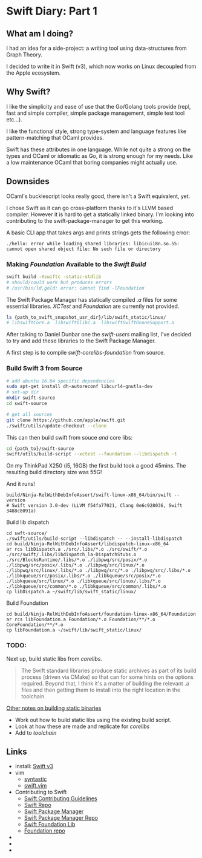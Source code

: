 # Swift Diary: Part 1

## What am I doing?

I had an idea for a side-project: a writing tool using data-structures
from Graph Theory.

I decided to write it in Swift (v3), which now works on Linux decoupled from
the Apple ecosystem.

## Why Swift?

I like the simplicity and ease of use that the Go/Golang tools provide
(repl, fast and simple compiler, simple package management, simple test
tool etc...).

I like the functional style, strong type-system and language features
like pattern-matching that OCaml provides.

Swift has these attributes in one language. While not quite a strong on
the types and OCaml or idiomatic as Go, it is strong enough for my needs.
Like a low maintenance OCaml that boring companies might actually use.

## Downsides

OCaml's bucklescript looks really good, there isn't a Swift equivalent,
yet.

I chose Swift as it can go cross-platform thanks to it's LLVM based compiler.
However it is hard to get a statically linked binary. I'm looking into
contributing to the swift-package-manager to get this working.


A basic CLI app that takes args and prints strings gets the following error:
```
./hello: error while loading shared libraries: libicui18n.so.55: cannot open shared object file: No such file or directory
```

### Making _Foundation_ Available to the _Swift Build_

```sh
swift build -Xswiftc -static-stdlib
# should/could work but produces errors
# /usr/bin/ld.gold: error: cannot find -lFoundation
```

The Swift Package Manager has statically compiled _.a_ files for some
essential libraries. _XCTest_ and _Foundation_ are currently not
provided.
```sh
ls {path_to_swift_snapshot_usr_dir}/lib/swift_static/linux/
# libswiftCore.a  libswiftGlibc.a  libswiftSwiftOnoneSupport.a
```

After talking to Daniel Dunbar one the _swift-users_ mailing list, I've
decided to try and add these libraries to the Swift Package Manager.

A first step is to compile _swift-corelibs-foundation_ from source.

### Build Swift 3 from Source

```sh
# add ubuntu 16.04 specific dependencies
sudo apt-get install dh-autoreconf libcurl4-gnutls-dev
# set-up dir
mkdir swift-source
cd swift-source

# get all sources
git clone https://github.com/apple/swift.git
./swift/utils/update-checkout --clone
```

This can then build swift from souce _and_ core libs:

```sh
cd {path_to}/swift-source
swift/utils/build-script --xctest --foundation --libdispatch -t
```

On my ThinkPad X250 (i5, 16GB) the first build took a good 45mins. The
resulting build directory size was 55G!

And it runs!

```
build/Ninja-RelWithDebInfoAssert/swift-linux-x86_64/bin/swift --version
# Swift version 3.0-dev (LLVM f54fa77021, Clang 0e6c928036, Swift 3488c8091a)
```

Build lib dispatch
```
cd swft-source/
./swift/utils/build-script --libdispatch -- --install-libdispatch
cd build/Ninja-RelWithDebInfoAssert/libdispatch-linux-x86_64
ar rcs libDispatch.a ./src/.libs/*.o ./src/swift/*.o ./src/swift/.libs/libdispatch_la-DispatchStubs.o ./src/BlocksRuntime/.libs/*.o ./libpwq/src/posix/*.o ./libpwq/src/posix/.libs/*.o ./libpwq/src/linux/*.o ./libpwq/src/linux/.libs/*.o ./libpwq/src/*.o ./libpwq/src/.libs/*.o ./libkqueue/src/posix/.libs/*.o ./libkqueue/src/posix/*.o ./libkqueue/src/linux/*.o ./libkqueue/src/linux/.libs/*.o ./libkqueue/src/common/*.o ./libkqueue/src/common/.libs/*.o
cp libDispatch.a ~/swift/lib/swift_static/linux/
```

Build Foundation
```
cd build/Ninja-RelWithDebInfoAssert/foundation-linux-x86_64/Foundation
ar rcs libFoundation.a Foundation/*.o Foundation/**/*.o CoreFoundation/**/*.o
cp libFoundation.a ~/swift/lib/swift_static/linux/
```

### TODO:


Next up, build static libs from _corelibs_.

> The Swift standard libraries produce static archives as part of its
> build process (driven via CMake) so that can for some hints on the options required.
> Beyond that, I think it's a matter of building the relevant .a files
> and then getting them to install into the right location in the toolchain.

[Other notes on building static binaries](http://si.org/posts/2016/09/swift_static_binary)

* Work out how to build static libs using the existing build script.
* Look at how these are made and replicate for _corelibs_
* Add to _toolchain_

## Links

* install: [Swift v3](https://swift.org/download/#previews)
* vim
    * [syntastic](https://github.com/scrooloose/syntastic/)
    * [swift.vim](https://github.com/keith/swift.vim)
* Contributing to Swift
    * [Swift Contributing Guidelines](https://swift.org/contributing/)
    * [Swift Repo](https://github.com/apple/swift)
    * [Swift Package Manager](https://swift.org/package-manager/)
    * [Swift Package Manager Repo](https://swift.org/package-manager/)
    * [Swift Foundation Lib](https://swift.org/core-libraries/#foundation)
    * [Foundation repo](https://github.com/apple/swift-corelibs-foundation)
* []()
* []()
* []()
